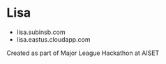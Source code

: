 # Lisa

* lisa.subinsb.com
* lisa.eastus.cloudapp.com

Created as part of Major League Hackathon at AISET
